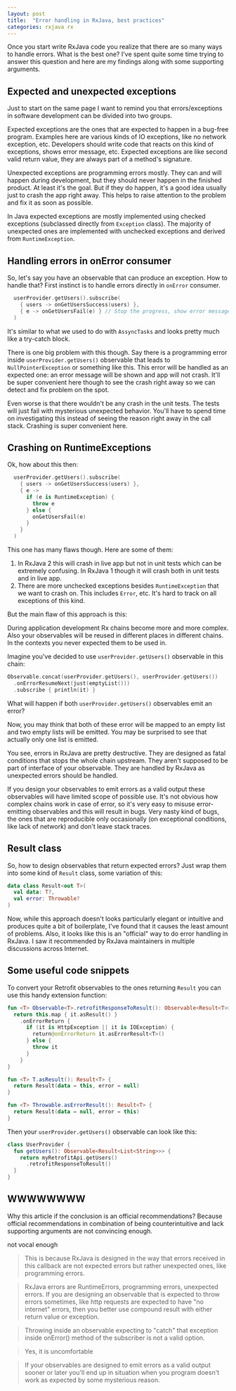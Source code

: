 ```yaml
---
layout: post
title:  "Error handling in RxJava, best practices"
categories: rxjava rx
---
```


Once you start write RxJava code you realize that there are so many ways to handle errors. What is the best one? I've spent quite some time trying to answer this question and here are my findings along with some supporting arguments.

## Expected and unexpected exceptions

Just to start on the same page I want to remind you that errors/exceptions in software development can be divided into two groups.

Expected exceptions are the ones that are expected to happen in a bug-free program. Examples here are various kinds of IO exceptions, like no network exception, etc. Developers should write code that reacts on this kind of exceptions, shows error message, etc. Expected exceptions are like second valid return value, they are always part of a method's signature.

Unexpected exceptions are programming errors mostly. They can and will happen during development, but they should never happen in the finished product. At least it's the goal. But if they do happen, it's a good idea usually just to crash the app right away. This helps to raise attention to the problem and fix it as soon as possible.

In Java expected exceptions are mostly implemented using checked exceptions (subclassed directly from `Exception` class). The majority of unexpected ones are implemented with unchecked exceptions and derived from `RuntimeException`.

## Handling errors in onError consumer

So, let's say you have an observable that can produce an exception. How to handle that? First instinct is to handle errors directly in `onError` consumer.

```kotlin
  userProvider.getUsers().subscribe(
    { users -> onGetUsersSuccess(users) },
    { e -> onGetUsersFail(e) } // Stop the progress, show error message, etc.            
  )
```

It's similar to what we used to do with `AssyncTasks` and looks pretty much like a try-catch block.

There is one big problem with this though. Say there is a programming error inside `userProvider.getUsers()` observable that leads to `NullPointerException` or something like this. This error will be handled as an expected one: an error message will be shown and app will not crash. It'll be super convenient here though to see the crash right away so we can detect and fix problem on the spot.

Even worse is that there wouldn't be any crash in the unit tests. The tests will just fail with mysterious unexpected behavior. You'll have to spend time on investigating this instead of seeing the reason right away in the call stack. Crashing is super convenient here.

## Crashing on RuntimeExceptions

Ok, how about this then:

```kotlin
  userProvider.getUsers().subscribe(
    { users -> onGetUsersSuccess(users) },
    { e ->
      if (e is RuntimeException) {
        throw e
      } else {
        onGetUsersFail(e)
      }
    }
  )
```

This one has many flaws though. Here are some of them:

1. In RxJava 2 this will crash in live app but not in unit tests which can be extremely confusing. In RxJava 1 though it will crash both in unit tests and in live app.
2. There are more unchecked exceptions besides `RuntimeException` that we want to crash on. This includes `Error`, etc. It's hard to track on all exceptions of this kind.

But the main flaw of this approach is this:

During application development Rx chains become more and more complex. Also your observables will be reused in different places in different chains. In the contexts you never expected them to be used in.

Imagine you've decided to use `userProvider.getUsers()` observable in this chain:

```kotlin
Observable.concat(userProvider.getUsers(), userProvider.getUsers())
  .onErrorResumeNext(just(emptyList()))
  .subscribe { println(it) }
```

What will happen if both `userProvider.getUsers()` observables emit an error?

Now, you may think that both of these error will be mapped to an empty list and two empty lists will be emitted. You may be surprised to see that actually only one list is emitted.

You see, errors in RxJava are pretty destructive. They are designed as fatal conditions that stops the whole chain upstream. They aren't supposed to be part of interface of your observable. They are handled by RxJava as unexpected errors should be handled.

If you design your observables to emit errors as a valid output these observables will have limited scope of possible use. It's not obvious how complex chains work in case of error, so it's very easy to misuse error-emitting observables and this will result in bugs. Very nasty kind of bugs, the ones that are reproducible only occasionally (on exceptional conditions, like lack of network) and don't leave stack traces.

## Result class

So, how to design observables that return expected errors? Just wrap them into some kind of `Result` class, some variation of this:

```kotlin
data class Result<out T>(
  val data: T?,
  val error: Throwable?
)
```

Now, while this approach doesn't looks particularly elegant or intuitive and produces quite a bit of boilerplate, I've found that it causes the least amount of problems. Also, it looks like this is an "official" way to do error handling in RxJava. I saw it recommended by RxJava maintainers in multiple discussions across Internet.

## Some useful code snippets

To convert your Retrofit observables to the ones returning `Result` you can use this handy extension function:

```kotlin
fun <T> Observable<T>.retrofitResponseToResult(): Observable<Result<T>> {
  return this.map { it.asResult() }
    .onErrorReturn {
      if (it is HttpException || it is IOException) {
        return@onErrorReturn it.asErrorResult<T>()
      } else {
        throw it
      }
    }
}

fun <T> T.asResult(): Result<T> {
  return Result(data = this, error = null)
}

fun <T> Throwable.asErrorResult(): Result<T> {
  return Result(data = null, error = this)
}
```

Then your `userProvider.getUsers()` observable can look like this:

```kotlin
class UserProvider {
  fun getUsers(): Observable<Result<List<String>>> {
    return myRetrofitApi.getUsers()
      .retrofitResponseToResult()
  }
}
```

## WWWWWWWW

Why this article if the conclusion is an official recommendations? Because official recommendations in combination of being counterintuitive and lack supporting arguments are not convincing enough.

not vocal enough

> This is because RxJava is designed in the way that errors received in this callback are not expected errors but rather unexpected ones, like programming errors.

> RxJava errors are RuntimeErrors, programming errors, unexpected errors. If you are designing an observable that is expected to throw errors sometimes, like http requests are expected to have "no internet" errors, then you better use compound result with either return value or exception.

> Throwing inside an observable expecting to "catch" that exception inside onError() method of the subscriber is not a valid option.

> Yes, it is uncomfortable

> If your observables are designed to emit errors as a valid output sooner or later you'll end up in situation when you program doesn't work as expected by some mysterious reason.
